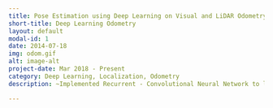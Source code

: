 ```yaml
---
title: Pose Estimation using Deep Learning on Visual and LiDAR Odometry
short-title: Deep Learning Odometry
layout: default
modal-id: 1
date: 2014-07-18
img: odom.gif
alt: image-alt
project-date: Mar 2018 - Present
category: Deep Learning, Localization, Odometry
description: ~Implemented Recurrent - Convolutional Neural Network to learn the spatio-temporal representation from the RGB image sequences in KITTI odometry dataset<br><br>~Used LSTM to take optical flow learnt by CNN as input and predict the robot’s pose in 6 Degrees of Freedom<br><br>~Used PCL to extract feature descriptors from LiDAR Point cloud data and implemented Pointnet neural network architecture to estimate robot’s poses

---
```

